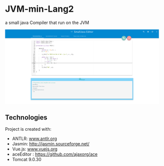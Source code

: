 # JVM-min-Lang2
a small java Compiler that run on the JVM

![exemple](exemple.png)

## Technologies
Project is created with:
* ANTLR: www.antlr.org
* Jasmin: http://jasmin.sourceforge.net/
* Vue.js: www.vuejs.org
* aceEditor : https://github.com/ajaxorg/ace
* Tomcat 9.0.30 
